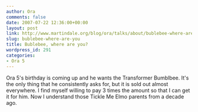 ```yaml
---
author: Ora
comments: false
date: 2007-07-22 12:36:00+00:00
layout: post
link: http://www.martindale.org/blog/ora/talks/about/bublebee-where-are-you
slug: bublebee-where-are-you
title: Bublebee, where are you?
wordpress_id: 291
categories:
- Ora 5
---
```


Ora 5's birthday is coming up and he wants the Transformer Bumblbee. It's the only thing that he consistently asks for, but it is sold out almost everywhere. I find myself willing to pay 3 times the amount so that I can get it for him. Now I understand those Tickle Me Elmo parents from a decade ago.
